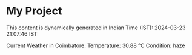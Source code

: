 # My Project

This content is dynamically generated in Indian Time (IST): 2024-03-23 21:07:46 IST


Current Weather in Coimbatore:
Temperature: 30.88 °C
Condition: haze

